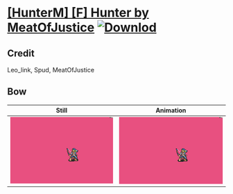 # [\[HunterM\] \[F\] Hunter by MeatOfJustice](./) [![Downlod](https://img.shields.io/badge/Download--red?style=social&logo=github)](https://minhaskamal.github.io/DownGit/#/home?url=https://github.com/Klokinator/FE-Repo/tree/main/Battle%20Animations%2FInfantry%20-%20(Bow)%20Archers%20and%20Hunters%2F%5BHunterM%5D%20%5BF%5D%20Hunter%20by%20MeatOfJustice%2F5.%20Bow)

## Credit

Leo_link, Spud, MeatOfJustice

## Bow

| Still | Animation |
| :---: | :-------: |
| ![Bow still](./Bow_000.png) | ![Bow animation](./Bow.gif) |
